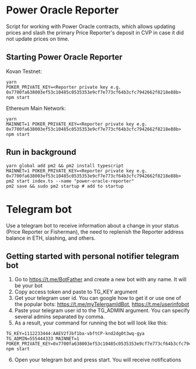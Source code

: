 # Power Oracle Reporter
Script for working with Power Oracle contracts, which allows updating prices and slash the primary Price Reporter's deposit in CVP in case it did not update prices on time.

## Starting Power Oracle Reporter
Kovan Testnet:
```
yarn
POKER_PRIVATE_KEY=<Reporter private key e.g. 0x7700fa638003ef53c10485c0535353e9cf7e773cf64b3cfc7942662f8218e88b> npm start
```
Ethereum Main Network:
```
yarn
MAINNET=1 POKER_PRIVATE_KEY=<Reporter private key e.g. 0x7700fa638003ef53c10485c0535353e9cf7e773cf64b3cfc7942662f8218e88b> npm start
```

## Run in background
```
yarn global add pm2 && pm2 install typescript
MAINNET=1 POKER_PRIVATE_KEY=<Reporter private key e.g. 0x7700fa638003ef53c10485c0535353e9cf7e773cf64b3cfc7942662f8218e88b> pm2 start index.ts --name "power-oracle-reporter"
pm2 save && sudo pm2 startup # add to startup
```

# Telegram bot
Use a telegram bot to receive information about a change in your status (Price Reporter or Fisherman), the need to replenish the Reporter address balance in ETH, slashing, and others.

## Getting started with personal notifier telegram bot
1. Go to https://t.me/BotFather and create a new bot with any name. It will be your bot
2. Copy access token and paste to TG_KEY argument
3. Get your telegram user id. You can google how to get it or use one of the popular bots: https://t.me/myTelergamIdBot, https://t.me/userinfobot
4. Paste your telegram user id to the TG_ADMIN argument. You can specify several admins separated by comma.
5. As a result, your command for running the bot will look like this:
```
TG_KEY=1112233444:AAEV2fJbf1ba-vbftCP-knd2dg0t3wq-gya TG_ADMIN=555444333 MAINNET=1 POKER_PRIVATE_KEY=0x7700fa638003ef53c10485c0535353e9cf7e773cf64b3cfc7942662f8218e88b npm start
```
6. Open your telegram bot and press start. You will receive notifications
